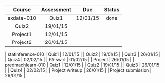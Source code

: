 Course | Assessment |  Due | Status
:-: | :-:|:-:|:-:
 exdata-010 | Quiz1 | 12/01/15 | done
 | Quiz2 | 19/01/15 | 
 | Project1 | 12/01/15 | 
 | Project2 | 26/01/15 | 
 |
 statinference-010 | Quiz1 | 12/01/15 | 
 | Quiz2 | 19/01/15 | 
 | Quiz3 | 26/01/15 | 
 | Quiz4 | 02/02/15 | 
 | PA-swirl | 01/02/15 | 
 | Project | 26/01/15 | 
 |
 predmachlearn-010 | Quiz1 | 12/01/15 | 
 | Quiz2 | 19/01/15 | 
 | Quiz3 | 26/01/15 | 
 | Quiz4 | 02/02/15 | 
 | Project writeup | 26/01/15 | 
 | Project submission | 26/01/15 | 
